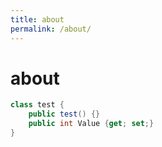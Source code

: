```yaml
---
title: about
permalink: /about/
---
```

# about

```c#
class test { 
    public test() {}
    public int Value {get; set;}
}
```
